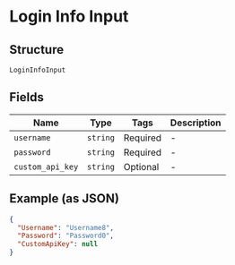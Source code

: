 
# Login Info Input

## Structure

`LoginInfoInput`

## Fields

| Name | Type | Tags | Description |
|  --- | --- | --- | --- |
| `username` | `string` | Required | - |
| `password` | `string` | Required | - |
| `custom_api_key` | `string` | Optional | - |

## Example (as JSON)

```json
{
  "Username": "Username8",
  "Password": "Password0",
  "CustomApiKey": null
}
```

